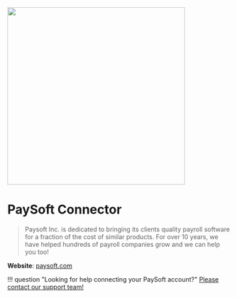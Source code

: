 <img src="https://static.openfintech.io/payment_providers/paysoft/logo.png?w=400" width="400px" >

# PaySoft Connector

> Paysoft Inc. is dedicated to bringing its clients quality payroll software for a fraction of the cost of similar products. For over 10 years, we have helped hundreds of payroll companies grow and we can help you too!

**Website**: [paysoft.com](https://www.paysoft.com/)

!!! question "Looking for help connecting your PaySoft account?"
    [Please contact our support team!](mailto:{{custom.support_email}})
